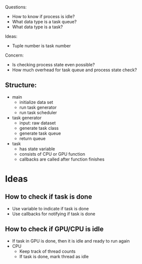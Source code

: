 Questions:
- How to know if process is idle?
- What data type is a task queue?
- What data type is a task?

Ideas:
- Tuple number is task number

Concern:
- Is checking process state even possible?
- How much overhead for task queue and process state check?

## Structure:
- main
  - initialize data set
  - run task generator
  - run task scheduler
- task generator
  - input: raw dataset
  - generate task class
  - generate task queue
  - return queue
- task
  - has state variable
  - consists of CPU or GPU function
  - callbacks are called after function finishes

# Ideas

## How to check if task is done
- Use variable to indicate if task is done
- Use callbacks for notifying if task is done

## How to check if GPU/CPU is idle
- If task in GPU is done, then it is idle and ready to run again
- CPU
  - Keep track of thread counts
  - If task is done, mark thread as idle
